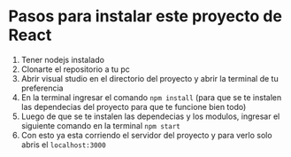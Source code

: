 # Pasos para instalar este proyecto de React
1. Tener nodejs instalado
2. Clonarte el repositorio a tu pc
3. Abrir visual studio en el directorio del proyecto y abrir la terminal de tu preferencia
4. En la terminal ingresar el comando `npm install` (para que se te instalen las dependecias del proyecto para que te funcione bien todo)
5.  Luego de que se te instalen las dependecias y los modulos, ingresar el siguiente comando en la terminal `npm start`
6. Con esto ya esta corriendo el servidor del proyecto y para verlo solo abris el `localhost:3000`
